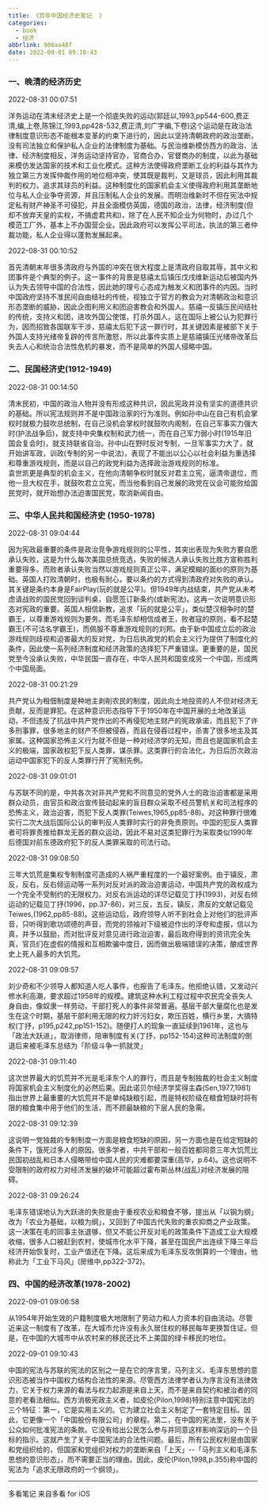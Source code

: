 ```yaml
---
title: 《百年中国经济史笔记  》
categories:
  - book
  - 经济
abbrlink: 906aa48f
date: 2022-09-01 09:10:43
---
```


  


###   一、晚清的经济历史  

  2022-08-31 00:07:51  

  洋务运动在清末经济史上是一个彻底失败的运动(郭廷以,1993,pp544-600,费正清,编,上卷,陈锦江,1993,pp428-532,费正清,刘广字编,下卷)这个运动是在政治法律制度意识形态不能根本变革的约束下进行的，因此以坚持清朝政府的政治垄断，没有司法独立和保护私人企业的法律制度为基础。与民治维新模仿西方的政治、法律、经济制度相反，洋务运动坚持官办，官商合办，官督商办的制度，以此为基础来模仿发达国家的技术和工业化模式。这种方法使得政府垄断工业的利益与其作为独立第三方发挥仲裁作用的地位相冲突，使其既是裁判，又是球员，因此利用其裁判的权力，追求其球员的利益。这种制度化的国家机会主义使得政府利用其垄断地位与私人企业争夺资源，并且压制私人企业的发展。而明治维新时不但在宪法中规定私有财产神圣不可侵犯，并且全面模仿英国，德国的政治，法律，经济制度(但却不放弃天皇的实权，不搞虚君共和)，除了在人民不知企业为何物时，办过几个模范工厂外，基本上不办国营企业。因此政府可以发挥公平司法，执法的第三者仲裁功能，私人企业得以蓬勃发展起来。  

  2022-08-31 00:10:52  

  首先清朝末年很多清政府与外国的冲突在很大程度上是清政府自取其辱，其中义和团事件是个典型的例子。这一事件的背景是慈禧太后镇压戊戌维新运动后被国内外认为失去领导中国的合法性，因此她的理亏心态成为触发义和团事件的内因。当时中国政府坚持不准民间自由结社的传统，视独立于官方的教会为对清朝政治和意识形态垄断的威胁，因此企图利用义和团迫害教会和外国人。慈禧一反镇压民间结社的传统，支持义和团，进攻外国公使馆，打杀外国人，这在国际上被公认为犯罪行为，因而招致各国联军干涉，慈禧太后犯下这一罪行时，其关键因素是被部下关于外国人支持光绪帝复辟的传言所激怒，所以此事件实质上是慈禧镇压光绪帝改革后失去人心和统治合法性危机的暴发，而不是简单的外国人侵略中国。  



###   二、民国经济史(1912-1949)  

  2022-08-31 00:14:50  

  清末民初，中国的政治人物并没有形成这种共识，因此宪政并没有坚实的道德共识的基础。所以宪法规则并不是中国政治家的行为准则。例如孙中山在自己有机会掌权时就极力鼓吹总统制，在自己没机会掌权时就鼓吹内阁制，在自己军事实力强大时(护法战争后)，就支持中央集权制和武力统一，而在自己军力弱小时(1915年旧国会复会时)，就支持联省自治。孙中山在野时反对专制，一旦军事实力大了，就开始讲军政，训政(专制的另一中说法)，表现了不能出以公心以社会利益为重选择和尊重游戏规则，而是以自己的政党利益为选择政治游戏规则的标准。  
  袁世凯更是典型的机会主义，在他向清朝争权时就反对君主立宪，逼清帝退位，而他一旦大权在手，就鼓吹君立立宪，而当他看到自己发展的政党在议会可能败给国民党时，就开始想办法迫害国民党，取消新闻自由。  



###   三、中华人民共和国经济史 (1950-1978)  

  2022-08-31 09:04:44  

  因为宪政最重要的条件是政治竞争游戏规则的公平性，其突出表现为失败方要自愿承认失败，这是为什么每次美国总统竞选，失败的候选人承认失败比胜方宣称胜利重要得多。而败者承认失败当然以游戏规则真正公平，满足模糊的面纱的原则为基础。英国人打败清朝时，也极有耐心，要以条约的方式得到清政府对失败的承认。其关键是条约本身是FairPlay(玩的就是公平)。但1949年内战结束，共产党从未考虑请战败的国民党回到谈判桌，自愿签订新条约(或新宪法)。这再一次说明意识形态对宪政的重要。英国人相信新教，追求「玩的就是公平」，类似楚汉相争时的楚霸王，以尊重游戏规则为要务。而毛泽东却相信成者王，败者寇的原则，看不起楚霸王(不可沽名学霸王)，而佩服不尊重游戏规则的刘邦。由于新中国成立后的政治游戏规则歧视和迫害最大的反对党，为日后执政党的机会主义行为提供了制度化的条件，因此使一系列经济制度和经济政策的选择犯下严重错误。更重要的是，国民党至今没承认失败，中华民国一直存在，中华人民共和国变成另一个中国，形成两个中国局面。  

  2022-08-31 00:21:29  

  共产党认为租佃制度是种地主剥削农民的制度，因此向土地投资的人不但对经济无贡献，反而是罪犯。在这种意识形态指导下于1950年在中国开展的土地改革运动，不但违反了抗战中共产党作出的不再侵犯地主财产的宪政承诺，而且犯下了许多刑事罪，很多地主的财产不但被侵吞，而且在侵吞过程中，杀害了很多地主及其家属。这种国家恐怖主义行为就不但是一种对经济学的无知，而且也是国家机会主义的极端，国家政权犯下反人类罪，谋杀罪。这类罪行的合法化，为日后历次政治运动中国家犯下的反人类罪行开了宪制先例。  

  2022-08-31 09:01:01  

  与苏联不同的是，中共各次对非共产党和不同意见的党外人士的政治迫害都是采用群众动员，由官员和政治宣传鼓动起来的盲目群众采取不经员警机关和司法程序的恐怖主义，政治迫害，而犯下反人类罪(Teiwes,1965,pp85-88)。对这种罪行很难实行二次大战后国际公认的审判反人类罪时实行的非免责原则。中国的犯反人类罪者可将罪责推给群龙无首的群众运动，因此不易对这类犯罪行为采取类似1990年后德国对前东德政府犯下的反人类罪采取的司法行动。  

  2022-08-31 09:08:50  

  三年大饥荒是集权专制制度可造成的人祸严重程度的一个最好案例。由于镇反，肃反，反右，反右倾运动等一系列对反对派的政治迫害运动，中国共产党的政权成为一个完全不受制约的无限权力。对反右派运动的详尽记载见丁抒(1993)，对反右倾运动的记载见丁抒(1996，pp.37-86)，对三反，五反，镇反，肃反的文献记载见Teiwes,(1962,pp85-88)。这些运动后，政府领导人听不到社会上对他们的批评声音，只听得到歌功颂德的声音，而党的领袖对下级被迫作出的浮夸和虚报，信以为真，并予以鼓励，而对批评反对意见进行政治迫害，最后政府得到的资讯完全失真，官员们在虚假的情报和互相欺骗中度日，因而做出极端错误的决策，酿成世界史上死人最多的大饥荒。  

  2022-08-31 09:09:57  

  刘少奇和不少领导人都知道人吃人事件，也报告了毛泽东。他拒绝认错，又发动兴修水利高潮，要求超过1958年的规模。建筑这种水利工程过程中农民完全丧失人身自由，像奴隶一样劳动，干部打死人的事件非常普遍。基层干部大量腐化也是发生在这个时期，基层干部利用无限的权力奸污妇女，欺压百姓，横行乡里，大搞特权(丁抒，p195,p242,pp151-152)。随便打人的现象一直延续到1961年，这也与「政法大跃进」，取消律师，陪审制度有关(丁抒，pp152-154)这种司法制度的倒退后来被毛泽东总结为「阶级斗争一抓就灵」  

  2022-08-31 09:11:40  

  这次世界最大的饥荒并不光是毛泽东个人的罪行，而且是专制独裁的社会主义制度将国家机会主义制度化的必然后果。因此诺贝尔经济学奖得主森(Sen,1977,1981)指出世界上最重要的大饥荒并不是单纯缺粮引起，而是特权阶级在粮食短缺时将有限的粮食集中用于他们的生活，而不顾最缺粮的下层人民的急需。  

  2022-08-31 09:12:39  

  这说明一党独裁的专制制度一方面是粮食短缺的原因，另一方面也是在给定短缺的条件下，饿死过多人的原因。很多学者，中共干部和一般百姓都同意三年大饥荒比民国初战乱和日本人侵略带给中国人民的灾难都要深重(高华，p.64)。这也说明不受限制的政府权力对经济发展的破坏可能超过霍布斯丛林(战乱)对经济发展的阻碍。  

  2022-08-31 09:26:24  

  毛泽东错误地认为大跃进的失败是由于重视农业和粮食不够，提出从「以钢为纲」改为「农业为基础，以粮为纲」，又回到了中国古代失败的重农抑商之产业政策。这一决策在毛的同事主张退够，但又不能公开反对毛的政策条件下造成工业大规模收缩，很多人口被赶到农村，使城市化水平下降，甚至在国民产出连续下降三年后经济开始恢复时，工业产值还在下降。这后来成为毛泽东反攻倒算的一个理由，他称此为「工业下马风」(房维中,pp322-372)。  



###   四、中国的经济改革(1978-2002)  

  2022-09-01 09:06:58  

  从1954年开始生效的户籍制度极大地限制了劳动力和人力资本的自由流动。尽管近来这一制度有了改革，在大城市允许没有永久居住权的移民每年更换暂住证。但是，在中国的大城市中从农村来的移民还比不上美国的绿卡移民的地位。  

  2022-09-01 09:10:43  

  中国的宪法与苏联的宪法的区别之一是在它的序言里，马列主义、毛泽东思想的意识形态被当作中国权力结构合法性的来源。尽管西方法律学者认为序言没有法律效力，它关于权力来源的看法与权力起源是来自上天，而不是来自契约和被治者的同意的老看法相似。西方消极宪政主义者，如皮伦(Pilon,1998)特别注意中国宪法的三个特征：第一，它是实用主义的。它为建立社会主义制定了一套特定目标。因此，它更像一个「中国股份有限公司」的章程。第二，在中国的宪法里，没有关于公众如何批准宪法的条款。它没有给出公民怎么参与并同意这样影响深远的一个目标的指示。这就产生了关于中国宪法的合法性问题。最后，所有公民权利是由国家和党组织给的，但国家和党组织对权力的垄断来自「上天」--「马列主义和毛泽东思想的意识形态」，而不需要正当的理由。因此，皮伦(Pilon,1998,p.355)称中国的宪法为「追求无限政府的一个纲领」。  

---

  多看笔记 来自多看 for iOS

